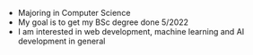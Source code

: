 - Majoring in Computer Science
- My goal is to get my BSc degree done 5/2022
- I am interested in web development, machine learning and AI development in general

<!---
Susahaat/Susahaat is a ✨ special ✨ repository because its `README.md` (this file) appears on your GitHub profile.
You can click the Preview link to take a look at your changes.
--->
